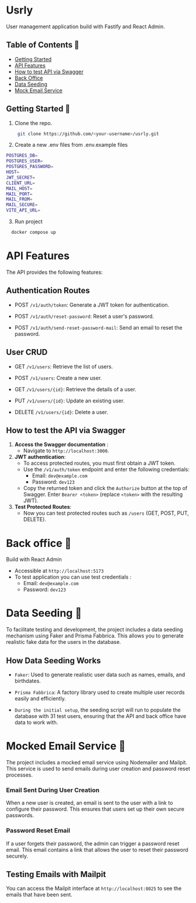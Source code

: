 # Usrly

User management application build with Fastify and React Admin.

## Table of Contents 📜
- <a href="#getting-started-">Getting Started</a>
-  <a href="#api-features">API Features</a>
- <a href="#how-to-test-the-api-via-swagger">How to test API via Swagger</a>
- <a href="#back-office-">Back Office</a>
- <a href="#data-seeding-">Data Seeding</a>
- <a href="#mocked-email-service-">Mock Email Service</a>

## Getting Started 🎯

1. Clone the repo.

   ```sh
    git clone https://github.com/<your-username>/usrly.git
   ```
2. Create a new .env files from .env.example files
 
```sh
POSTGRES_DB=
POSTGRES_USER=
POSTGRES_PASSWORD=
HOST=
JWT_SECRET=
CLIENT_URL=
MAIL_HOST=
MAIL_PORT=
MAIL_FROM=
MAIL_SECURE=
VITE_API_URL=
```
3. Run project

 ```sh
   docker compose up
  ```

# API Features 
 
The API provides the following features:

## Authentication Routes

- POST `/v1/auth/token`: Generate a JWT token for authentication.

- POST `/v1/auth/reset-password`: Reset a user's password.

- POST `/v1/auth/send-reset-password-mail`: Send an email to reset the password.

## User CRUD

- GET `/v1/users`: Retrieve the list of users.

- POST `/v1/users`: Create a new user.

- GET `/v1/users/{id}`: Retrieve the details of a user.

- PUT `/v1/users/{id}`: Update an existing user.

- DELETE `/v1/users/{id}`: Delete a user.

## How to test the API via Swagger

1. **Access the Swagger documentation** :
   - Navigate to `http://localhost:3000`.
2. **JWT authentication**:
   - To access protected routes, you must first obtain a JWT token.
   - Use the `/v1/auth/token` endpoint and enter the following credentials:
     - Email: `dev@example.com`
     - Password: `dev123`
   - Copy the returned token and click the `Authorize` button at the top of Swagger. Enter `Bearer <token>` (replace `<token>` with the resulting JWT).
3. **Test Protected Routes**:
   - Now you can test protected routes such as `/users` (GET, POST, PUT, DELETE).

# Back office 👥
Build with React Admin 
- Accessible at `http://localhost:5173`
- To test application you can use test credentials : 
  - Email: `dev@example.com`
  - Password: `dev123`

# Data Seeding 🌱

To facilitate testing and development, the project includes a data seeding mechanism using Faker and Prisma Fabbrica. This allows you to generate realistic fake data for the users in the database.

## How Data Seeding Works

- `Faker`: Used to generate realistic user data such as names, emails, and birthdates.

- `Prisma Fabbrica`: A factory library used to create multiple user records easily and efficiently.

- `During the initial setup`, the seeding script will run to populate the database with 31 test users, ensuring that the API and back office have data to work with.

# Mocked Email Service 📧
The project includes a mocked email service using Nodemailer and Mailpit. This service is used to send emails during user creation and password reset processes.

### Email Sent During User Creation

When a new user is created, an email is sent to the user with a link to configure their password. This ensures that users set up their own secure passwords.

### Password Reset Email

If a user forgets their password, the admin can trigger a password reset email. This email contains a link that allows the user to reset their password securely.

## Testing Emails with Mailpit

You can access the Mailpit interface at `http://localhost:8025` to see the emails that have been sent.
